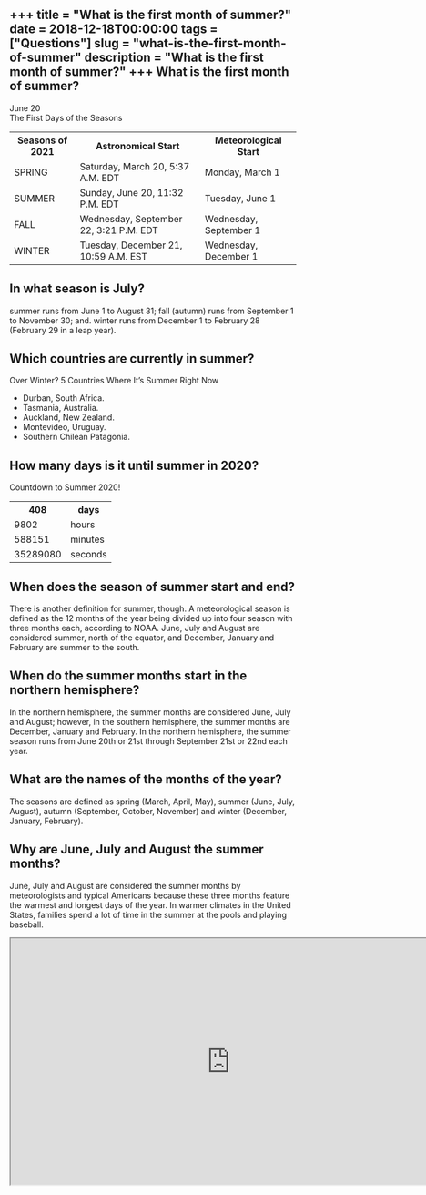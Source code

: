 +++
title = "What is the first month of summer?"
date = 2018-12-18T00:00:00
tags = ["Questions"]
slug = "what-is-the-first-month-of-summer"
description = "What is the first month of summer?"
+++
What is the first month of summer?
----------------------------------

June 20  
The First Days of the Seasons

<table><tr><th>Seasons of 2021</th><th>Astronomical Start</th><th>Meteorological Start</th></tr><tr><td>SPRING</td><td>Saturday, March 20, 5:37 A.M. EDT</td><td>Monday, March 1</td></tr><tr><td>SUMMER</td><td>Sunday, June 20, 11:32 P.M. EDT</td><td>Tuesday, June 1</td></tr><tr><td>FALL</td><td>Wednesday, September 22, 3:21 P.M. EDT</td><td>Wednesday, September 1</td></tr><tr><td>WINTER</td><td>Tuesday, December 21, 10:59 A.M. EST</td><td>Wednesday, December 1</td></tr></table>

In what season is July?
-----------------------

summer runs from June 1 to August 31; fall (autumn) runs from September 1 to November 30; and. winter runs from December 1 to February 28 (February 29 in a leap year).

Which countries are currently in summer?
----------------------------------------

Over Winter? 5 Countries Where It’s Summer Right Now

- Durban, South Africa.
- Tasmania, Australia.
- Auckland, New Zealand.
- Montevideo, Uruguay.
- Southern Chilean Patagonia.

How many days is it until summer in 2020?
-----------------------------------------

Countdown to Summer 2020!

<table><tr><th>408</th><th>days</th></tr><tr><td>9802</td><td>hours</td></tr><tr><td>588151</td><td>minutes</td></tr><tr><td>35289080</td><td>seconds</td></tr></table>

When does the season of summer start and end?
---------------------------------------------

There is another definition for summer, though. A meteorological season is defined as the 12 months of the year being divided up into four season with three months each, according to NOAA. June, July and August are considered summer, north of the equator, and December, January and February are summer to the south.

When do the summer months start in the northern hemisphere?
-----------------------------------------------------------

In the northern hemisphere, the summer months are considered June, July and August; however, in the southern hemisphere, the summer months are December, January and February. In the northern hemisphere, the summer season runs from June 20th or 21st through September 21st or 22nd each year.

What are the names of the months of the year?
---------------------------------------------

The seasons are defined as spring (March, April, May), summer (June, July, August), autumn (September, October, November) and winter (December, January, February).

Why are June, July and August the summer months?
------------------------------------------------

June, July and August are considered the summer months by meteorologists and typical Americans because these three months feature the warmest and longest days of the year. In warmer climates in the United States, families spend a lot of time in the summer at the pools and playing baseball.

<iframe allow="accelerometer; autoplay; clipboard-write; encrypted-media; gyroscope; picture-in-picture" allowfullscreen="" class="__youtube_prefs__  epyt-is-override  no-lazyload" data-no-lazy="1" data-origheight="433" data-origwidth="770" data-skipgform_ajax_framebjll="" height="433" id="_ytid_93239" loading="lazy" src="https://www.youtube.com/embed/2gY9sIGp9vk?enablejsapi=1&autoplay=0&cc_load_policy=0&cc_lang_pref=&iv_load_policy=1&loop=0&modestbranding=0&rel=1&fs=1&playsinline=0&autohide=2&theme=dark&color=red&controls=1&" title="YouTube player" width="770"></iframe>